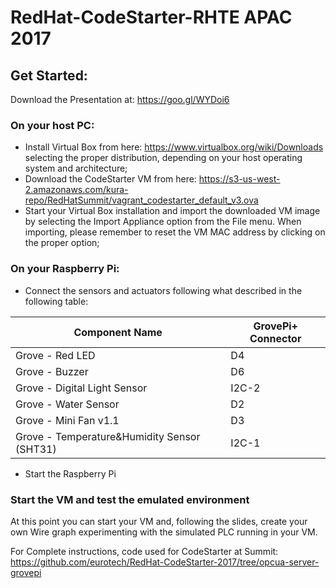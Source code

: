 # RedHat-CodeStarter-RHTE APAC 2017

## Get Started:
Download the Presentation at: https://goo.gl/WYDoi6

### On your host PC:
 - Install Virtual Box from here: https://www.virtualbox.org/wiki/Downloads selecting the proper distribution, depending on your host operating system and architecture;
 - Download the CodeStarter VM from here: https://s3-us-west-2.amazonaws.com/kura-repo/RedHatSummit/vagrant_codestarter_default_v3.ova
 - Start your Virtual Box installation and import the downloaded VM image by selecting the Import Appliance option from the File menu. When importing, please remember to reset the VM MAC address by clicking on the proper option;

### On your Raspberry Pi:

- Connect the sensors and actuators following what described in the following table:

| Component Name          | GrovePi+ Connector      |
| ----------------------- | ------------- |
| Grove - Red LED         | D4            |
| Grove - Buzzer          | D6             |
| Grove - Digital Light Sensor               | I2C-2             |
| Grove - Water Sensor                | D2             |
| Grove - Mini Fan v1.1                | D3            |
| Grove - Temperature&Humidity Sensor (SHT31)              | I2C-1             |

- Start the Raspberry Pi

### Start the VM and test the emulated environment
At this point you can start your VM and, following the slides, create your own Wire graph experimenting with the simulated PLC running in your VM.

For Complete instructions, code used for CodeStarter at Summit: https://github.com/eurotech/RedHat-CodeStarter-2017/tree/opcua-server-grovepi
